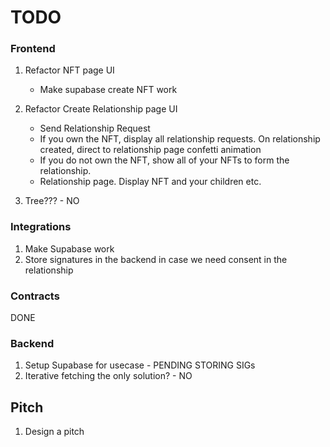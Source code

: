 # TODO

### Frontend

1. Refactor NFT page UI

   - Make supabase create NFT work

2. Refactor Create Relationship page UI

   - Send Relationship Request
   - If you own the NFT, display all relationship requests. On relationship created, direct to relationship page confetti animation
   - If you do not own the NFT, show all of your NFTs to form the relationship.
   - Relationship page. Display NFT and your children etc.

3. Tree??? - NO

### Integrations

1. Make Supabase work
2. Store signatures in the backend in case we need consent in the relationship

### Contracts

DONE

### Backend

1. Setup Supabase for usecase - PENDING STORING SIGs
2. Iterative fetching the only solution? - NO

## Pitch

1. Design a pitch
